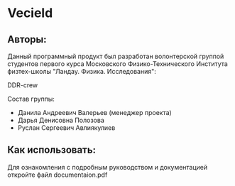 # Vecield

## Авторы:

Данный программный продукт был разработан волонтерской группой студентов первого курса Московского Физико-Технического Института физтех-школы "Ландау. Физика. Исследования": 

DDR-crew

Состав группы:
* Данила Андреевич Валерьев (менеджер проекта)
* Дарья Денисовна Полозова 
* Руслан Сергеевич Авлиякулиев

## Как использовать:

Для ознакомления с подробным руководством и документацией откройте файл documentaion.pdf 

